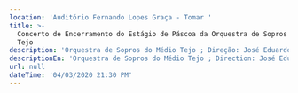 ```yaml
---
location: 'Auditório Fernando Lopes Graça - Tomar '
title: >-
  Concerto de Encerramento do Estágio de Páscoa da Orquestra de Sopros do Médio
  Tejo
description: 'Orquestra de Sopros do Médio Tejo ; Direção: José Eduardo Gomes '
descriptionEn: 'Orquestra de Sopros do Médio Tejo ; Direction: José Eduardo Gomes '
url: null
dateTime: '04/03/2020 21:30 PM'
---
```


